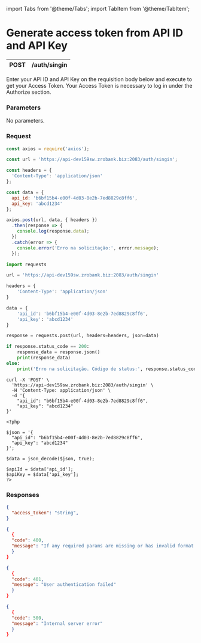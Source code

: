 import Tabs from '@theme/Tabs';
import TabItem from '@theme/TabItem';

# Generate access token from API ID and API Key

| POST      | /auth/singin |
| --------- | ----------- |

Enter your API ID and API Key on the requisition body below and execute to get your Access Token. Your Access Token is necessary to log in under the Authorize section.

### Parameters

No parameters.

### Request

<Tabs>
<TabItem value="js" label="NodeJS">

```js title=Axios
const axios = require('axios');

const url = 'https://api-dev159sw.zrobank.biz:2083/auth/singin';

const headers = {
  'Content-Type': 'application/json'
};

const data = {
  api_id: 'b6bf15b4-e00f-4d03-8e2b-7ed8829c8ff6',
  api_key: 'abcd1234'
};

axios.post(url, data, { headers })
  .then(response => {
    console.log(response.data);
  })
  .catch(error => {
    console.error('Erro na solicitação:', error.message);
  });

```
</TabItem>
<TabItem value="py" label="Python">

```python title=Requests
import requests

url = 'https://api-dev159sw.zrobank.biz:2083/auth/singin'

headers = {
    'Content-Type': 'application/json'
}

data = {
    'api_id': 'b6bf15b4-e00f-4d03-8e2b-7ed8829c8ff6',
    'api_key': 'abcd1234'
}

response = requests.post(url, headers=headers, json=data)

if response.status_code == 200:
    response_data = response.json()
    print(response_data)
else:
    print('Erro na solicitação. Código de status:', response.status_code)

```
</TabItem>
<TabItem value="shell" label="Shell">

```shell title=CURL
curl -X 'POST' \
  'https://api-dev159sw.zrobank.biz:2083/auth/singin' \
  -H 'Content-Type: application/json' \
  -d '{
    "api_id": "b6bf15b4-e00f-4d03-8e2b-7ed8829c8ff6",
    "api_key": "abcd1234"
}'
```
</TabItem>
<TabItem value="php" label="PHP">

```shell title=CURL
<?php

$json = '{
  "api_id": "b6bf15b4-e00f-4d03-8e2b-7ed8829c8ff6",
  "api_key": "abcd1234"
}';

$data = json_decode($json, true);

$apiId = $data['api_id'];
$apiKey = $data['api_key'];
?>

```
</TabItem>
</Tabs>


### Responses

<Tabs>
<TabItem value="200" label="200">

```json  title=/auth/singin
{
  "access_token": "string",
}
```
</TabItem>
<TabItem value="400" label="400">

```json  title=/auth/singin
{
  {
  "code": 400,
  "message": "If any required params are missing or has invalid format or type."
  }
}
```
</TabItem>
<TabItem value="401" label="401">

```json  title=/auth/singin
{
  {
  "code": 401,
  "message": "User authentication failed"
  }
}
```
</TabItem>
<TabItem value="500" label="500">

```json title=/auth/singin
{
  {
  "code": 500,
  "message": "Internal server error"
  }
}
```
</TabItem>
</Tabs>
